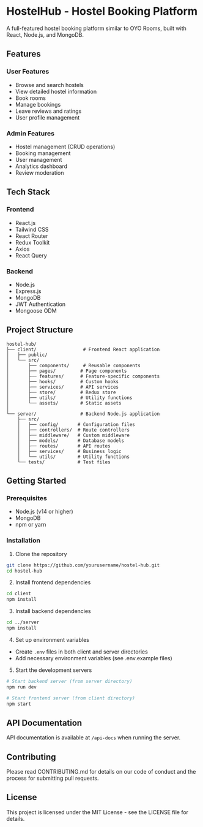 # HostelHub - Hostel Booking Platform

A full-featured hostel booking platform similar to OYO Rooms, built with React, Node.js, and MongoDB.

## Features

### User Features
- Browse and search hostels
- View detailed hostel information
- Book rooms
- Manage bookings
- Leave reviews and ratings
- User profile management

### Admin Features
- Hostel management (CRUD operations)
- Booking management
- User management
- Analytics dashboard
- Review moderation

## Tech Stack

### Frontend
- React.js
- Tailwind CSS
- React Router
- Redux Toolkit
- Axios
- React Query

### Backend
- Node.js
- Express.js
- MongoDB
- JWT Authentication
- Mongoose ODM

## Project Structure

```
hostel-hub/
├── client/                 # Frontend React application
│   ├── public/
│   └── src/
│       ├── components/     # Reusable components
│       ├── pages/         # Page components
│       ├── features/      # Feature-specific components
│       ├── hooks/         # Custom hooks
│       ├── services/      # API services
│       ├── store/         # Redux store
│       ├── utils/         # Utility functions
│       └── assets/        # Static assets
│
└── server/                # Backend Node.js application
    ├── src/
    │   ├── config/       # Configuration files
    │   ├── controllers/  # Route controllers
    │   ├── middleware/   # Custom middleware
    │   ├── models/       # Database models
    │   ├── routes/       # API routes
    │   ├── services/     # Business logic
    │   └── utils/        # Utility functions
    └── tests/            # Test files
```

## Getting Started

### Prerequisites
- Node.js (v14 or higher)
- MongoDB
- npm or yarn

### Installation

1. Clone the repository
```bash
git clone https://github.com/yourusername/hostel-hub.git
cd hostel-hub
```

2. Install frontend dependencies
```bash
cd client
npm install
```

3. Install backend dependencies
```bash
cd ../server
npm install
```

4. Set up environment variables
- Create `.env` files in both client and server directories
- Add necessary environment variables (see .env.example files)

5. Start the development servers
```bash
# Start backend server (from server directory)
npm run dev

# Start frontend server (from client directory)
npm start
```

## API Documentation

API documentation is available at `/api-docs` when running the server.

## Contributing

Please read CONTRIBUTING.md for details on our code of conduct and the process for submitting pull requests.

## License

This project is licensed under the MIT License - see the LICENSE file for details. 